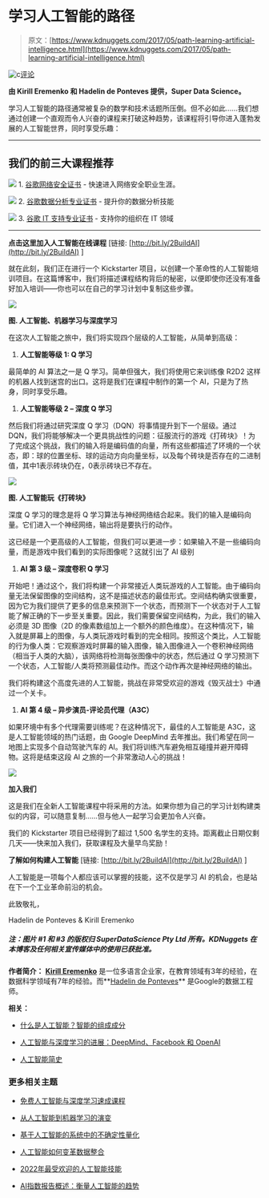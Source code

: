 # 学习人工智能的路径

> 原文：[https://www.kdnuggets.com/2017/05/path-learning-artificial-intelligence.html](https://www.kdnuggets.com/2017/05/path-learning-artificial-intelligence.html)

![c](../Images/3d9c022da2d331bb56691a9617b91b90.png)[评论](#comments)

**由 Kirill Eremenko 和 Hadelin de Ponteves 提供，Super Data Science。**

学习人工智能的路径通常被复杂的数学和技术话题所压倒。但不必如此……我们想通过创建一个直观而令人兴奋的课程来打破这种趋势，该课程将引导你进入蓬勃发展的人工智能世界，同时享受乐趣：

* * *

## 我们的前三大课程推荐

![](../Images/0244c01ba9267c002ef39d4907e0b8fb.png) 1\. [谷歌网络安全证书](https://www.kdnuggets.com/google-cybersecurity) - 快速进入网络安全职业生涯。

![](../Images/e225c49c3c91745821c8c0368bf04711.png) 2\. [谷歌数据分析专业证书](https://www.kdnuggets.com/google-data-analytics) - 提升你的数据分析技能

![](../Images/0244c01ba9267c002ef39d4907e0b8fb.png) 3\. [谷歌 IT 支持专业证书](https://www.kdnuggets.com/google-itsupport) - 支持你的组织在 IT 领域

* * *

**点击这里加入人工智能在线课程** [链接: [http://bit.ly/2BuildAI](http://bit.ly/2BuildAI) ]

就在此刻，我们正在进行一个 Kickstarter 项目，以创建一个革命性的人工智能培训项目。在这篇博客中，我们将描述课程结构背后的秘密，以便即使你还没有准备好加入培训——你也可以在自己的学习计划中复制这些步骤。

![](../Images/2d2d6160970f9995ca497248743429da.png)

**图. 人工智能、机器学习与深度学习**

在这次人工智能之旅中，我们将实现四个层级的人工智能，从简单到高级：

1.  **人工智能等级 1: Q 学习**

最简单的 AI 算法之一是 Q 学习。简单但强大，我们将使用它来训练像 R2D2 这样的机器人找到迷宫的出口。这将是我们在课程中制作的第一个 AI，只是为了热身，同时享受乐趣。

1.  **人工智能等级 2 – 深度 Q 学习**

然后我们将通过研究深度 Q 学习（DQN）将事情提升到下一个层级。通过 DQN，我们将能够解决一个更具挑战性的问题：征服流行的游戏《打砖块》！为了完成这个挑战，我们的输入将是编码值的向量，所有这些都描述了环境的一个状态，即：球的位置坐标、球的运动方向向量坐标，以及每个砖块是否存在的二进制值，其中1表示砖块仍在，0表示砖块已不存在。

![](../Images/8ecd060cdff02b9b28f8a2e4fe1b464a.png)

**图. 人工智能玩《打砖块》**

深度 Q 学习的理念是将 Q 学习算法与神经网络结合起来。我们的输入是编码向量。它们进入一个神经网络，输出将是要执行的动作。

这已经是一个更高级的人工智能，但我们可以更进一步：如果输入不是一些编码向量，而是游戏中我们看到的实际图像呢？这就引出了 AI 级别

1.  **AI 第 3 级 – 深度卷积 Q 学习**

开始吧！通过这个，我们将构建一个非常接近人类玩游戏的人工智能。由于编码向量无法保留图像的空间结构，这不是描述状态的最佳形式。空间结构确实很重要，因为它为我们提供了更多的信息来预测下一个状态，而预测下一个状态对于人工智能了解正确的下一步至关重要。因此，我们需要保留空间结构，为此，我们的输入必须是 3D 图像（2D 的像素数组加上一个额外的颜色维度）。在这种情况下，输入就是屏幕上的图像，与人类玩游戏时看到的完全相同。按照这个类比，人工智能的行为像人类：它观察游戏时屏幕的输入图像，输入图像进入一个卷积神经网络（相当于人类的大脑），该网络将检测每张图像中的状态，然后通过 Q 学习预测下一个状态，人工智能/人类将预测最佳动作。而这个动作再次是神经网络的输出。

我们将构建这个高度先进的人工智能，挑战在非常受欢迎的游戏《毁灭战士》中通过一个关卡。

1.  **AI 第 4 级 – 异步演员-评论员代理（A3C）**

如果环境中有多个代理需要训练呢？在这种情况下，最佳的人工智能是 A3C，这是人工智能领域的热门话题，由 Google DeepMind 去年推出。我们希望在同一地图上实现多个自动驾驶汽车的 AI。我们将训练汽车避免相互碰撞并避开障碍物。这将是结束这段 AI 之旅的一个非常激动人心的挑战！

![](../Images/372895dc6ee93817807740dc5093da88.png)

**加入我们**

这是我们在全新人工智能课程中将采用的方法。如果你想为自己的学习计划构建类似的内容，可以随意复制……但与他人一起学习会更加令人兴奋。

我们的 Kickstarter 项目已经得到了超过 1,500 名学生的支持。距离截止日期仅剩几天——快来加入我们，获取课程及大量早鸟奖励！

**了解如何构建人工智能** [链接: [http://bit.ly/2BuildAI](http://bit.ly/2BuildAI) ]

人工智能是一项每个人都应该可以掌握的技能，这不仅是学习 AI 的机会，也是站在下一个工业革命前沿的机会。

此致敬礼，

Hadelin de Ponteves & Kirill Eremenko

##### 注：图片 #1 和 #3 的版权归 SuperDataScience Pty Ltd 所有。KDNuggets 在本博客及任何相关宣传媒体中的使用已获批准。

**作者简介：** **[Kirill Eremenko](https://www.linkedin.com/in/keremenko/?ppe=1)** 是一位多语言企业家，在教育领域有3年的经验，在数据科学领域有7年的经验。而**[Hadelin de Ponteves](https://www.linkedin.com/in/hadelin-de-ponteves-1425ba5b/)** 是Google的数据工程师。

**相关：**

+   [什么是人工智能？智能的组成成分](/2017/04/grakn-artificial-intelligence-ingredients-intelligence.html)

+   [人工智能与深度学习的进展：DeepMind、Facebook 和 OpenAI](/2017/05/advances-ai-deep-learning-deepmind-facebook-openai.html)

+   [人工智能简史](/2017/04/brief-history-artificial-intelligence.html)

### 更多相关主题

+   [免费人工智能与深度学习速成课程](https://www.kdnuggets.com/2022/07/free-artificial-intelligence-deep-learning-crash-course.html)

+   [从人工智能到机器学习的演变](https://www.kdnuggets.com/2022/08/evolution-artificial-intelligence-machine-learning-data-science.html)

+   [基于人工智能的系统中的不确定性量化](https://www.kdnuggets.com/2022/04/uncertainty-quantification-artificial-intelligencebased-systems.html)

+   [人工智能如何变革数据整合](https://www.kdnuggets.com/2022/04/artificial-intelligence-transform-data-integration.html)

+   [2022年最受欢迎的人工智能技能](https://www.kdnuggets.com/2022/08/indemand-artificial-intelligence-skills-learn-2022.html)

+   [AI指数报告概述：衡量人工智能的趋势](https://www.kdnuggets.com/2023/04/overview-ai-index-report-measuring-trends-artificial-intelligence.html)
